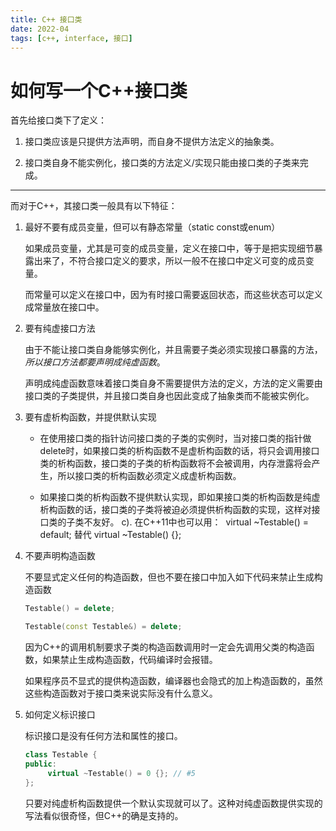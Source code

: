 ```yaml
---
title: C++ 接口类
date: 2022-04
tags: [c++, interface, 接口]
---
```


# 如何写一个C++接口类

首先给接口类下了定义：

1. 接口类应该是只提供方法声明，而自身不提供方法定义的抽象类。

2. 接口类自身不能实例化，接口类的方法定义/实现只能由接口类的子类来完成。

---
而对于C++，其接口类一般具有以下特征：

1. 最好不要有成员变量，但可以有静态常量（static const或enum）

    如果成员变量，尤其是可变的成员变量，定义在接口中，等于是把实现细节暴露出来了，不符合接口定义的要求，所以一般不在接口中定义可变的成员变量。
    
    而常量可以定义在接口中，因为有时接口需要返回状态，而这些状态可以定义成常量放在接口中。

2. 要有纯虚接口方法

    由于不能让接口类自身能够实例化，并且需要子类必须实现接口暴露的方法，*所以接口方法都要声明成纯虚函数*。
    
    声明成纯虚函数意味着接口类自身不需要提供方法的定义，方法的定义需要由接口类的子类提供，并且接口类自身也因此变成了抽象类而不能被实例化。

3. 要有虚析构函数，并提供默认实现

    - 在使用接口类的指针访问接口类的子类的实例时，当对接口类的指针做delete时，如果接口类的析构函数不是虚析构函数的话，将只会调用接口类的析构函数，接口类的子类的析构函数将不会被调用，内存泄露将会产生，所以接口类的析构函数必须定义成虚析构函数。

    - 如果接口类的析构函数不提供默认实现，即如果接口类的析构函数是纯虚析构函数的话，接口类的子类将被迫必须提供析构函数的实现，这样对接口类的子类不友好。
c). 在C++11中也可以用：  virtual ~Testable() = default; 替代 virtual ~Testable() {};

4. 不要声明构造函数

    不要显式定义任何的构造函数，但也不要在接口中加入如下代码来禁止生成构造函数
    
    ```c++
    Testable() = delete;
    
    Testable(const Testable&) = delete;
    ```

    因为C++的调用机制要求子类的构造函数调用时一定会先调用父类的构造函数，如果禁止生成构造函数，代码编译时会报错。

    如果程序员不显式的提供构造函数，编译器也会隐式的加上构造函数的，虽然这些构造函数对于接口类来说实际没有什么意义。

5. 如何定义标识接口

    标识接口是没有任何方法和属性的接口。
    ```c++
    class Testable {
    public:
         virtual ~Testable() = 0 {}; // #5
    };
    ```

    只要对纯虚析构函数提供一个默认实现就可以了。这种对纯虚函数提供实现的写法看似很奇怪，但C++的确是支持的。
